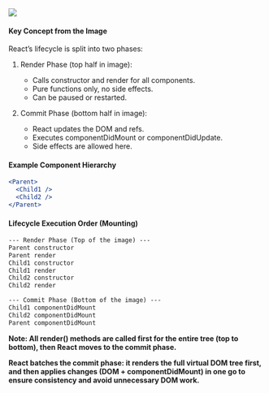 <image src="https://void101.alekhkr.com/getFile?filepath=/var/www/storage/public/1748174993629-795927016-react-lifecycle-diagram.webp">

#### Key Concept from the Image
<p>
React’s lifecycle is split into two phases:

1. Render Phase (top half in image):
    - Calls constructor and render for all components.
    - Pure functions only, no side effects.
    - Can be paused or restarted.

2. Commit Phase (bottom half in image):
    - React updates the DOM and refs.
    - Executes componentDidMount or componentDidUpdate.
    - Side effects are allowed here.
</p>

#### Example Component Hierarchy

```jsx
<Parent>
  <Child1 />
  <Child2 />
</Parent>
```

#### Lifecycle Execution Order (Mounting)
```txt
--- Render Phase (Top of the image) ---
Parent constructor
Parent render
Child1 constructor
Child1 render
Child2 constructor
Child2 render

--- Commit Phase (Bottom of the image) ---
Child1 componentDidMount
Child2 componentDidMount
Parent componentDidMount
```

<b>Note: All render() methods are called first for the entire tree (top to bottom), then React moves to the commit phase.</b>

<b>React batches the commit phase: it renders the full virtual DOM tree first, and then applies changes (DOM + componentDidMount) in one go to ensure consistency and avoid unnecessary DOM work.</b>

